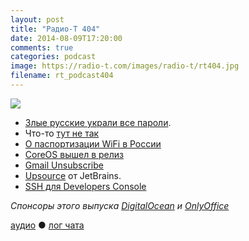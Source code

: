```yaml
---
layout: post
title: "Радио-Т 404"
date: 2014-08-09T17:20:00
comments: true
categories: podcast
image: https://radio-t.com/images/radio-t/rt404.jpg
filename: rt_podcast404
---
```

![](https://radio-t.com/images/radio-t/rt404.jpg)

* [Злые русские украли все пароли](http://mashable.com/2014/08/05/russian-hacker-passwords/).
* Что-то [тут не так](http://www.theverge.com/2014/8/6/5973729/the-problem-with-the-new-york-times-biggest-hack-ever)
* [О паспортизации WiFi в России](http://echo.msk.ru/blog/nossik/1376090-echo/)
* [CoreOS вышел в релиз](http://www.infoq.com/news/2014/08/coreos-first-stable-release)
* [Gmail Unsubscribe](http://www.adweek.com/news/technology/gmails-unsubscribe-button-could-be-huge-blow-email-marketers-159354)
* [Upsource](http://www.jetbrains.com/upsource/) от JetBrains.
* [SSH для Developers Console](http://googlecloudplatform.blogspot.com/2014/08/introducing-ssh-from-developers-console.html)


_Спонсоры этого выпуска [DigitalOcean](https://www.digitalocean.com) и [OnlyOffice](http://www.onlyoffice.com)_

[аудио](http://cdn.radio-t.com/rt_podcast404.mp3) ● [лог чата](http://chat.radio-t.com/logs/radio-t-404.html)
<audio src="http://cdn.radio-t.com/rt_podcast404.mp3" preload="none"></audio>
